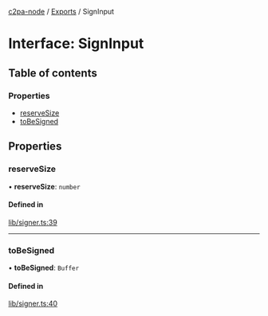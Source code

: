 [c2pa-node](../README.md) / [Exports](../modules.md) / SignInput

# Interface: SignInput

## Table of contents

### Properties

- [reserveSize](SignInput.md#reservesize)
- [toBeSigned](SignInput.md#tobesigned)

## Properties

### reserveSize

• **reserveSize**: `number`

#### Defined in

[lib/signer.ts:39](https://github.com/contentauth/c2pa-node/blob/c265b61/js-src/lib/signer.ts#L39)

___

### toBeSigned

• **toBeSigned**: `Buffer`

#### Defined in

[lib/signer.ts:40](https://github.com/contentauth/c2pa-node/blob/c265b61/js-src/lib/signer.ts#L40)
